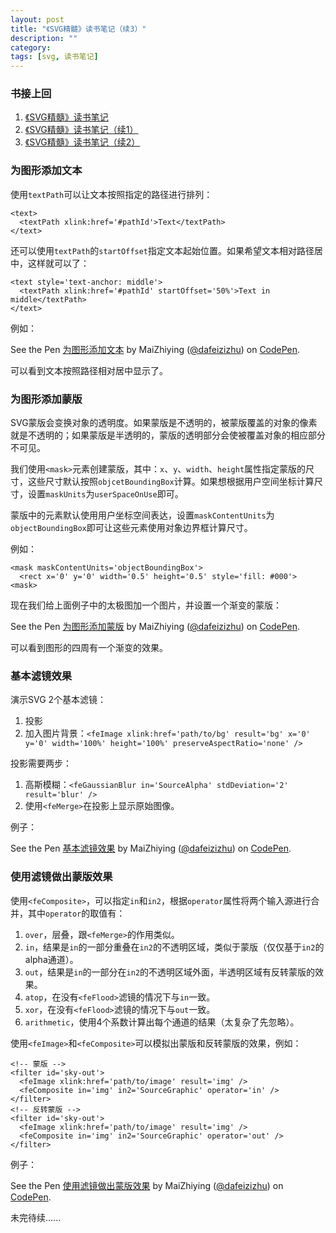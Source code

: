 ```yaml
---
layout: post
title: "《SVG精髓》读书笔记（续3）"
description: ""
category: 
tags: [svg, 读书笔记]
---
```


<script async src="https://static.codepen.io/assets/embed/ei.js"></script>

### 书接上回

1. [《SVG精髓》读书笔记](/posts/2018/08/29/svg-essentials-summary.html)
2. [《SVG精髓》读书笔记（续1）](/posts/2018/09/07/svg-essentials-summary.html)
2. [《SVG精髓》读书笔记（续2）](/posts/2018/09/21/svg-essentials-summary.html)

### 为图形添加文本

使用`textPath`可以让文本按照指定的路径进行排列：

    <text>
      <textPath xlink:href='#pathId'>Text</textPath>
    </text>

还可以使用`textPath`的`startOffset`指定文本起始位置。如果希望文本相对路径居中，这样就可以了：

    <text style='text-anchor: middle'>
      <textPath xlink:href='#pathId' startOffset='50%'>Text in middle</textPath>
    </text>

例如：

<p data-height="265" data-theme-id="0" data-slug-hash="mzyjZQ" data-default-tab="html,result" data-user="dafeizizhu" data-pen-title="为图形添加文本" class="codepen">See the Pen <a href="https://codepen.io/dafeizizhu/pen/mzyjZQ/">为图形添加文本</a> by MaiZhiying (<a href="https://codepen.io/dafeizizhu">@dafeizizhu</a>) on <a href="https://codepen.io">CodePen</a>.</p>

可以看到文本按照路径相对居中显示了。

### 为图形添加蒙版

SVG蒙版会变换对象的透明度。如果蒙版是不透明的，被蒙版覆盖的对象的像素就是不透明的；如果蒙版是半透明的，蒙版的透明部分会使被覆盖对象的相应部分不可见。

我们使用`<mask>`元素创建蒙版，其中：`x`、`y`、`width`、`height`属性指定蒙版的尺寸，这些尺寸默认按照`objcetBoundingBox`计算。如果想根据用户空间坐标计算尺寸，设置`maskUnits`为`userSpaceOnUse`即可。

蒙版中的元素默认使用用户坐标空间表达，设置`maskContentUnits`为`objectBoundingBox`即可让这些元素使用对象边界框计算尺寸。

例如：

    <mask maskContentUnits='objectBoundingBox'>
      <rect x='0' y='0' width='0.5' height='0.5' style='fill: #000'>
    <mask>

现在我们给上面例子中的太极图加一个图片，并设置一个渐变的蒙版：

<p data-height="265" data-theme-id="0" data-slug-hash="vVEzXb" data-default-tab="html,result" data-user="dafeizizhu" data-pen-title="为图形添加蒙版" class="codepen">See the Pen <a href="https://codepen.io/dafeizizhu/pen/vVEzXb/">为图形添加蒙版</a> by MaiZhiying (<a href="https://codepen.io/dafeizizhu">@dafeizizhu</a>) on <a href="https://codepen.io">CodePen</a>.</p>

可以看到图形的四周有一个渐变的效果。

### 基本滤镜效果

演示SVG 2个基本滤镜：

1. 投影
2. 加入图片背景：`<feImage xlink:href='path/to/bg' result='bg' x='0' y='0' width='100%' height='100%' preserveAspectRatio='none' />`

投影需要两步：

1. 高斯模糊：`<feGaussianBlur in='SourceAlpha' stdDeviation='2' result='blur' />`
2. 使用`<feMerge>`在投影上显示原始图像。

例子：

<p data-height="265" data-theme-id="0" data-slug-hash="yRyxvX" data-default-tab="html,result" data-user="dafeizizhu" data-pen-title="基本滤镜效果" class="codepen">See the Pen <a href="https://codepen.io/dafeizizhu/pen/yRyxvX/">基本滤镜效果</a> by MaiZhiying (<a href="https://codepen.io/dafeizizhu">@dafeizizhu</a>) on <a href="https://codepen.io">CodePen</a>.</p>

### 使用滤镜做出蒙版效果

使用`<feComposite>`，可以指定`in`和`in2`，根据`operator`属性将两个输入源进行合并，其中`operator`的取值有：

1. `over`，层叠，跟`<feMerge>`的作用类似。
2. `in`，结果是`in`的一部分重叠在`in2`的不透明区域，类似于蒙版（仅仅基于`in2`的alpha通道）。
3. `out`，结果是`in`的一部分在`in2`的不透明区域外面，半透明区域有反转蒙版的效果。
4. `atop`，在没有`<feFlood>`滤镜的情况下与`in`一致。
5. `xor`，在没有`<feFlood>`滤镜的情况下与`out`一致。
6. `arithmetic`，使用4个系数计算出每个通道的结果（太复杂了先忽略）。

使用`<feImage>`和`<feComposite>`可以模拟出蒙版和反转蒙版的效果，例如：

    <!-- 蒙版 -->
    <filter id='sky-out'>
      <feImage xlink:href='path/to/image' result='img' />
      <feComposite in='img' in2='SourceGraphic' operator='in' />
    </filter>
    <!-- 反转蒙版 -->
    <filter id='sky-out'>
      <feImage xlink:href='path/to/image' result='img' />
      <feComposite in='img' in2='SourceGraphic' operator='out' />
    </filter>

例子：

<p data-height="265" data-theme-id="0" data-slug-hash="xybaYJ" data-default-tab="html,result" data-user="dafeizizhu" data-pen-title="使用滤镜做出蒙版效果" class="codepen">See the Pen <a href="https://codepen.io/dafeizizhu/pen/xybaYJ/">使用滤镜做出蒙版效果</a> by MaiZhiying (<a href="https://codepen.io/dafeizizhu">@dafeizizhu</a>) on <a href="https://codepen.io">CodePen</a>.</p>

未完待续......

